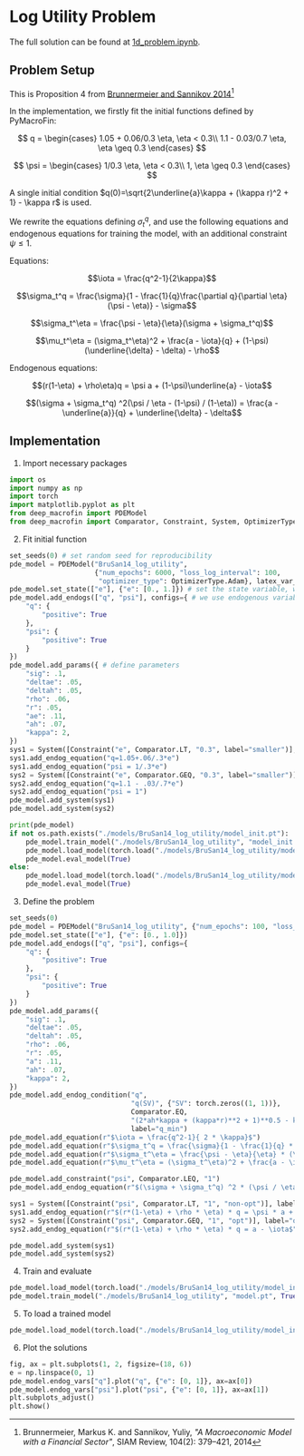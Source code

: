 # Log Utility Problem

The full solution can be found at <a href="https://github.com/rotmanfinhub/deep-macrofin/blob/develop/examples/pymacrofin_eg/1d_problem.ipynb" target="_blank">1d_problem.ipynb</a>.

## Problem Setup
This is Proposition 4 from <a href="https://www.aeaweb.org/articles?id=10.1257/aer.104.2.379" target="_blank">Brunnermeier and Sannikov 2014</a>[^1]

[^1]: Brunnermeier, Markus K. and Sannikov, Yuliy, *"A Macroeconomic Model with a Financial Sector"*, SIAM Review, 104(2): 379–421, 2014

In the implementation, we firstly fit the initial functions defined by PyMacroFin:

$$
q = 
\begin{cases}
        1.05 + 0.06/0.3 \eta, \eta < 0.3\\
        1.1 - 0.03/0.7 \eta, \eta \geq 0.3
\end{cases}
$$

$$
\psi = 
\begin{cases}
    1/0.3 \eta, \eta < 0.3\\
    1, \eta \geq 0.3
\end{cases}
$$

A single initial condition $q(0)=\sqrt{2\underline{a}\kappa + (\kappa r)^2 + 1} - \kappa r$ is used.

We rewrite the equations defining $\sigma_t^q$, and use the following equations and endogenous equations for training the model, with an additional constraint $\psi \leq 1$.

Equations:

$$\iota = \frac{q^2-1}{2\kappa}$$

$$\sigma_t^q = \frac{\sigma}{1 - \frac{1}{q}\frac{\partial q}{\partial \eta}(\psi - \eta)} - \sigma$$

$$\sigma_t^\eta = \frac{\psi - \eta}{\eta}(\sigma + \sigma_t^q)$$

$$\mu_t^\eta = (\sigma_t^\eta)^2 + \frac{a - \iota}{q} + (1-\psi)(\underline{\delta} - \delta) - \rho$$

Endogenous equations:

$$(r(1-\eta) + \rho\eta)q = \psi a + (1-\psi)\underline{a} - \iota$$

$$(\sigma + \sigma_t^q) ^2(\psi / \eta - (1-\psi) / (1-\eta)) = \frac{a - \underline{a}}{q} + \underline{\delta} - \delta$$

## Implementation

1. Import necessary packages
```py
import os
import numpy as np
import torch
import matplotlib.pyplot as plt
from deep_macrofin import PDEModel
from deep_macrofin import Comparator, Constraint, System, OptimizerType, plot_loss_df, set_seeds
```

2. Fit initial function
```py
set_seeds(0) # set random seed for reproducibility
pde_model = PDEModel("BruSan14_log_utility", 
                     {"num_epochs": 6000, "loss_log_interval": 100, 
                      "optimizer_type": OptimizerType.Adam}, latex_var_mapping=latex_var_mapping) # define PDE model to solve
pde_model.set_state(["e"], {"e": [0., 1.]}) # set the state variable, which defines the dimensionality of the problem
pde_model.add_endogs(["q", "psi"], configs={ # we use endogenous variable to represent the function we want to approximate
    "q": {
        "positive": True
    },
    "psi": {
        "positive": True
    }
})
pde_model.add_params({ # define parameters
    "sig": .1,
    "deltae": .05,
    "deltah": .05,
    "rho": .06,
    "r": .05,
    "ae": .11,
    "ah": .07,
    "kappa": 2,
})
sys1 = System([Constraint("e", Comparator.LT, "0.3", label="smaller")], "sys1")
sys1.add_endog_equation("q=1.05+.06/.3*e")
sys1.add_endog_equation("psi = 1/.3*e")
sys2 = System([Constraint("e", Comparator.GEQ, "0.3", label="smaller")], "sys2")
sys2.add_endog_equation("q=1.1 - .03/.7*e")
sys2.add_endog_equation("psi = 1")
pde_model.add_system(sys1)
pde_model.add_system(sys2)

print(pde_model)
if not os.path.exists("./models/BruSan14_log_utility/model_init.pt"):
    pde_model.train_model("./models/BruSan14_log_utility", "model_init.pt", True)
    pde_model.load_model(torch.load("./models/BruSan14_log_utility/model_init_best.pt"))
    pde_model.eval_model(True)
else:
    pde_model.load_model(torch.load("./models/BruSan14_log_utility/model_init_best.pt"))
    pde_model.eval_model(True)
```

3. Define the problem
```py
set_seeds(0)
pde_model = PDEModel("BruSan14_log_utility", {"num_epochs": 100, "loss_log_interval": 10, "optimizer_type": OptimizerType.Adam}, latex_var_mapping=latex_var_mapping)
pde_model.set_state(["e"], {"e": [0., 1.0]})
pde_model.add_endogs(["q", "psi"], configs={
    "q": {
        "positive": True
    },
    "psi": {
        "positive": True
    }
})
pde_model.add_params({
    "sig": .1,
    "deltae": .05,
    "deltah": .05,
    "rho": .06,
    "r": .05,
    "a": .11,
    "ah": .07,
    "kappa": 2,
})
pde_model.add_endog_condition("q", 
                              "q(SV)", {"SV": torch.zeros((1, 1))},
                              Comparator.EQ,
                              "(2*ah*kappa + (kappa*r)**2 + 1)**0.5 - kappa*r", pde_model.variable_val_dict,
                              label="q_min")
pde_model.add_equation(r"$\iota = \frac{q^2-1}{ 2 * \kappa}$")
pde_model.add_equation(r"$\sigma_t^q = \frac{\sigma}{1 - \frac{1}{q} * \frac{\partial q}{\partial \eta} * (\psi - \eta)} - \sigma$")
pde_model.add_equation(r"$\sigma_t^\eta = \frac{\psi - \eta}{\eta} * (\sigma + \sigma_t^q)$")
pde_model.add_equation(r"$\mu_t^\eta = (\sigma_t^\eta)^2 + \frac{a - \iota}{q} + (1-\psi) * (\underline{\delta} - \delta) - \rho$")

pde_model.add_constraint("psi", Comparator.LEQ, "1")
pde_model.add_endog_equation(r"$(\sigma + \sigma_t^q) ^2 * (\psi / \eta - (1-\psi) / (1-\eta)) = \frac{a - \underline{a}}{q} + \underline{\delta} - \delta$")

sys1 = System([Constraint("psi", Comparator.LT, "1", "non-opt")], label="non-opt", latex_var_mapping=latex_var_mapping)
sys1.add_endog_equation(r"$(r*(1-\eta) + \rho * \eta) * q = \psi * a + (1-\psi) * \underline{a} - \iota$")
sys2 = System([Constraint("psi", Comparator.GEQ, "1", "opt")], label="opt", latex_var_mapping=latex_var_mapping)
sys2.add_endog_equation(r"$(r*(1-\eta) + \rho * \eta) * q = a - \iota$")

pde_model.add_system(sys1)
pde_model.add_system(sys2)
```

4. Train and evaluate
```py
pde_model.load_model(torch.load("./models/BruSan14_log_utility/model_init_best.pt"))
pde_model.train_model("./models/BruSan14_log_utility", "model.pt", True)
```

5. To load a trained model
```py
pde_model.load_model(torch.load("./models/BruSan14_log_utility/model_init_best.pt"))
```

6. Plot the solutions
```py
fig, ax = plt.subplots(1, 2, figsize=(18, 6))
e = np.linspace(0, 1)
pde_model.endog_vars["q"].plot("q", {"e": [0, 1]}, ax=ax[0])
pde_model.endog_vars["psi"].plot("psi", {"e": [0, 1]}, ax=ax[1])
plt.subplots_adjust()
plt.show()
```